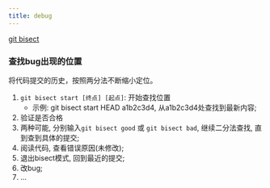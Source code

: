 ```yaml
---
title: debug
---
```


[git bisect](http://www.ruanyifeng.com/blog/2018/12/git-bisect.html)


### 查找bug出现的位置
将代码提交的历史，按照两分法不断缩小定位。
1. `git bisect start [终点] [起点]`: 开始查找位置
   * 示例: git bisect start HEAD a1b2c3d4, 从a1b2c3d4处查找到最新内容;
2. 验证是否合格
3. 两种可能, 分别输入`git bisect good` 或 `git bisect bad`, 继续二分法查找, 直到查到具体的提交;
4. 阅读代码, 查看错误原因(未修改);
5. 退出bisect模式, 回到最近的提交;
6. 改bug;
7. ...
